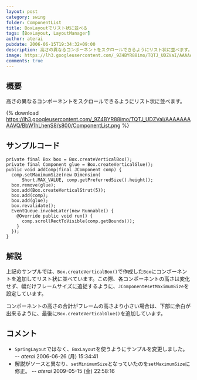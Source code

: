 ```yaml
---
layout: post
category: swing
folder: ComponentList
title: BoxLayoutでリスト状に並べる
tags: [BoxLayout, LayoutManager]
author: aterai
pubdate: 2006-06-15T19:34:32+09:00
description: 高さの異なるコンポーネントをスクロールできるようにリスト状に並べます。
image: https://lh3.googleusercontent.com/_9Z4BYR88imo/TQTJ_UDZVaI/AAAAAAAAAVQ/BbW1hLhenS8/s800/ComponentList.png
comments: true
---
```

## 概要
高さの異なるコンポーネントをスクロールできるようにリスト状に並べます。

{% download https://lh3.googleusercontent.com/_9Z4BYR88imo/TQTJ_UDZVaI/AAAAAAAAAVQ/BbW1hLhenS8/s800/ComponentList.png %}

## サンプルコード
<pre class="prettyprint"><code>private final Box box = Box.createVerticalBox();
private final Component glue = Box.createVerticalGlue();
public void addComp(final JComponent comp) {
  comp.setMaximumSize(new Dimension(
      Short.MAX_VALUE, comp.getPreferredSize().height));
  box.remove(glue);
  box.add(Box.createVerticalStrut(5));
  box.add(comp);
  box.add(glue);
  box.revalidate();
  EventQueue.invokeLater(new Runnable() {
    @Override public void run() {
      comp.scrollRectToVisible(comp.getBounds());
    }
  });
}
</code></pre>

## 解説
上記のサンプルでは、`Box.createVerticalBox()`で作成した`Box`にコンポーネントを追加してリスト状に並べています。この際、各コンポーネントの高さは変化せず、幅だけフレームサイズに追従するように、`JComponent#setMaximumSize`を設定しています。

コンポーネントの高さの合計がフレームの高さより小さい場合は、下部に余白が出来るように、最後に`Box.createVerticalGlue()`を追加しています。


## コメント
- `SpringLayout`ではなく、`BoxLayout`を使うようにサンプルを変更しました。 -- *aterai* 2006-06-26 (月) 15:34:41
- 解説がソースと異なり、`setMinimumSize`となっていたのを`setMaximumSize`に修正。 -- *aterai* 2009-05-15 (金) 22:58:16

<!-- dummy comment line for breaking list -->
